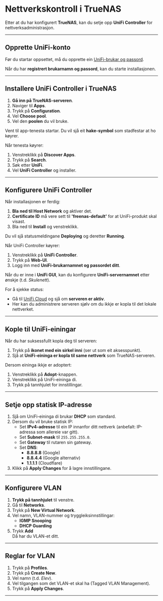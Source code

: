 # **Nettverkskontroll i TrueNAS**

Etter at du har konfigurert **TrueNAS**, kan du setje opp **UniFi Controller** for nettverksadministrasjon.

---

## **Opprette UniFi-konto**
Før du startar oppsettet, må du opprette ein [UniFi-brukar og passord](https://account.ui.com/register?redirect=https%3A%2F%2Fcommunity.ui.com%2Fquestions%2Fcreate-unifi-account%2F69ca4352-3de9-4213-8821-45e511113dc1).  

Når du har **registrert brukarnamn og passord**, kan du starte installasjonen.

---

## **Installere UniFi Controller i TrueNAS**
1. **Gå inn på TrueNAS-serveren**.
2. Naviger til **Apps**.
3. Trykk på **Configuration**.
4. Vel **Choose pool**.
5. Vel den **poolen** du vil bruke.

Vent til app-tenesta startar. Du vil sjå eit **hake-symbol** som stadfestar at ho køyrer.  

Når tenesta køyrer:
1. Venstreklikk på **Discover Apps**.
2. Trykk på **Search**.
3. Søk etter **UniFi**.
4. Vel **UniFi Controller** og installer.

---

## **Konfigurere UniFi Controller**
Når installasjonen er ferdig:
1. **Bla ned til Host Network** og aktiver det.
2. **Certificate ID** må vere sett til **'freenas-default'** for at UniFi-produkt skal visast.
3. Bla ned til **Install** og venstreklikk.

Du vil sjå statusmeldingane **Deploying** og deretter **Running**.  

Når UniFi Controller køyrer:
1. Venstreklikk på **UniFi Controller**.
2. Trykk på **Web-UI**.
3. Logg inn med **UniFi-brukarnamnet og passordet ditt**.

Når du er inne i **UniFi GUI**, kan du konfigurere **UniFi-servernamnet** etter ønskje (t.d. *Skulenett*).  

For å sjekke status:
- Gå til [UniFi Cloud](https://unifi.ui.com/) og sjå om **serveren er aktiv**.  
- Her kan du administrere serveren sjølv om du ikkje er kopla til det lokale nettverket.

---

## **Kople til UniFi-einingar**
Når du har suksessfullt kopla deg til serveren:
1. Trykk på **ikonet med ein sirkel inni** (ser ut som eit aksesspunkt).
2. Sjå at **UniFi-eininga er kopla til same nettverk** som TrueNAS-serveren.

Dersom eininga ikkje er adoptert:
1. Venstreklikk på **Adopt**-knappen.
2. Venstreklikk på UniFi-eininga di.
3. Trykk på tannhjulet for innstillingar.

---

## **Setje opp statisk IP-adresse**
1. Sjå om UniFi-eininga di brukar **DHCP** som standard.
2. Dersom du vil bruke statisk IP:
   - Set **IPv4-adresse** til ein IP innanfor ditt nettverk (anbefalt: IP-adressa som allereie var gitt).
   - Set **Subnet-mask** til `255.255.255.0`.
   - Set **Gateway** til rutaren sin gateway.
   - Set **DNS**:
     - **8.8.8.8** (Google)
     - **8.8.4.4** (Google alternativ)
     - **1.1.1.1** (Cloudflare)
3. Klikk på **Apply Changes** for å lagre innstillingane.

---

## **Konfigurere VLAN**
1. **Trykk på tannhjulet** til venstre.
2. Gå til **Networks**.
3. Trykk på **New Virtual Network**.
4. Vel namn, VLAN-nummer og tryggleiksinnstillingar:
   - **IGMP Snooping**
   - **DHCP Guarding**
5. Trykk **Add**  
Då har du VLAN-et ditt.

---

## **Reglar for VLAN**
1. Trykk på **Profiles**.
2. Trykk på **Create New**.
3. Vel namn (t.d. *Elev*).
4. Vel tilgangen som det VLAN-et skal ha (Tagged VLAN Management).
5. Trykk på **Apply Changes**.

---